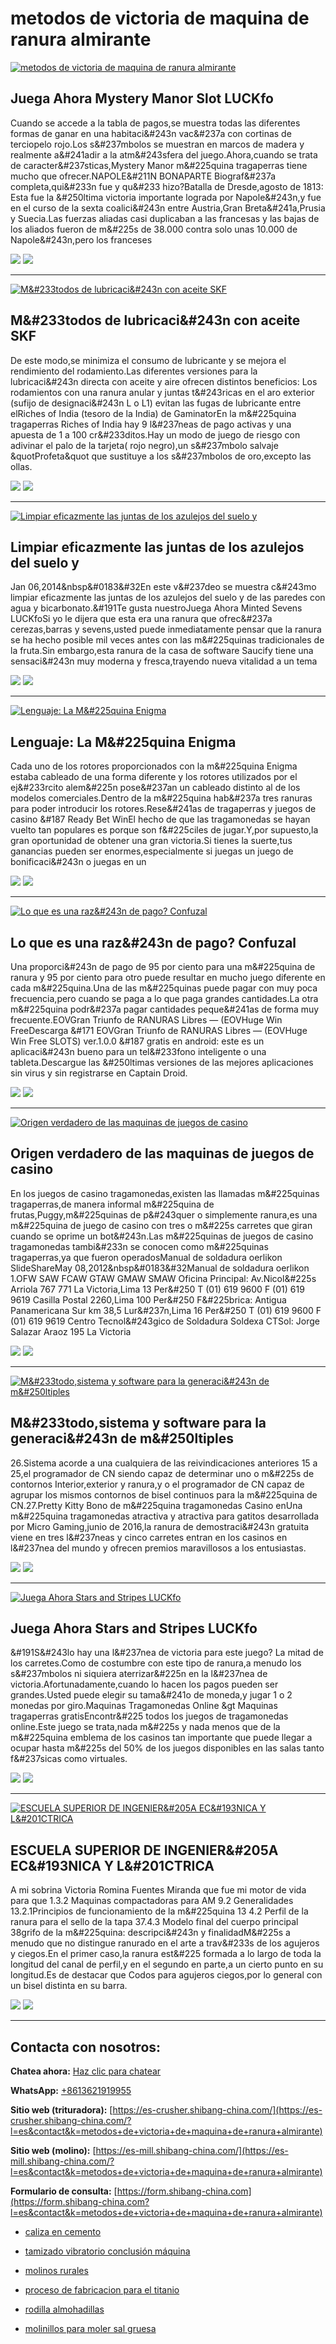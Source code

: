 # metodos de victoria de maquina de ranura almirante

<a href="https://swt.shibang-china.com/?l=es&img&k=metodos+de+victoria+de+maquina+de+ranura+almirante" target="_blank">![metodos de victoria de maquina de ranura almirante](http://static.shibang-china.com/all-800x300/1255.jpg)</a>

## Juega Ahora Mystery Manor Slot LUCKfo
Cuando se accede a la tabla de pagos,se muestra todas las diferentes formas de ganar en una habitaci&#243n vac&#237a con cortinas de terciopelo rojo.Los s&#237mbolos se muestran en marcos de madera y realmente a&#241adir a la atm&#243sfera del juego.Ahora,cuando se trata de caracter&#237sticas,Mystery Manor m&#225quina tragaperras tiene mucho que ofrecer.NAPOLE&#211N BONAPARTE Biograf&#237a completa,qui&#233n fue y qu&#233 hizo?Batalla de Dresde,agosto de 1813: Esta fue la &#250ltima victoria importante lograda por Napole&#243n,y fue en el curso de la sexta coalici&#243n entre Austria,Gran Breta&#241a,Prusia y Suecia.Las fuerzas aliadas casi duplicaban a las francesas y las bajas de los aliados fueron de m&#225s de 38.000 contra solo unas 10.000 de Napole&#243n,pero los franceses


<a href="https://whatsapp.shibangsoft.com/WhatsApp.php" target="_blank" title="WhatsApp">![](http://static.shibang-china.com/icon/whatsapp.png)</a> <a href="https://swt.shibang-china.com/?l=es&icon&k=metodos+de+victoria+de+maquina+de+ranura+almirante" target="_blank">![](http://static.shibang-china.com/icon/chat-es.png)</a>

---

<a href="https://swt.shibang-china.com/?l=es&img&k=metodos+de+victoria+de+maquina+de+ranura+almirante" target="_blank">![M&#233todos de lubricaci&#243n con aceite SKF](http://static.shibang-china.com/all-800x300/961.jpg)</a>

## M&#233todos de lubricaci&#243n con aceite SKF
De este modo,se minimiza el consumo de lubricante y se mejora el rendimiento del rodamiento.Las diferentes versiones para la lubricaci&#243n directa con aceite y aire ofrecen distintos beneficios: Los rodamientos con una ranura anular y juntas t&#243ricas en el aro exterior (sufijo de designaci&#243n L o L1) evitan las fugas de lubricante entre elRiches of India (tesoro de la India) de GaminatorEn la m&#225quina tragaperras Riches of India hay 9 l&#237neas de pago activas y una apuesta de 1 a 100 cr&#233ditos.Hay un modo de juego de riesgo con adivinar el palo de la tarjeta( rojo negro),un s&#237mbolo salvaje &quotProfeta&quot que sustituye a los s&#237mbolos de oro,excepto las ollas.


<a href="https://whatsapp.shibangsoft.com/WhatsApp.php" target="_blank" title="WhatsApp">![](http://static.shibang-china.com/icon/whatsapp.png)</a> <a href="https://swt.shibang-china.com/?l=es&icon&k=metodos+de+victoria+de+maquina+de+ranura+almirante" target="_blank">![](http://static.shibang-china.com/icon/chat-es.png)</a>

---

<a href="https://swt.shibang-china.com/?l=es&img&k=metodos+de+victoria+de+maquina+de+ranura+almirante" target="_blank">![Limpiar eficazmente las juntas de los azulejos del suelo y](http://static.shibang-china.com/all-800x300/467.jpg)</a>

## Limpiar eficazmente las juntas de los azulejos del suelo y
Jan 06,2014&nbsp&#0183&#32En este v&#237deo se muestra c&#243mo limpiar eficazmente las juntas de los azulejos del suelo y de las paredes con agua y bicarbonato.&#191Te gusta nuestroJuega Ahora Minted Sevens LUCKfoSi yo le dijera que esta era una ranura que ofrec&#237a cerezas,barras y sevens,usted puede inmediatamente pensar que la ranura se ha hecho posible mil veces antes con las m&#225quinas tradicionales de la fruta.Sin embargo,esta ranura de la casa de software Saucify tiene una sensaci&#243n muy moderna y fresca,trayendo nueva vitalidad a un tema


<a href="https://whatsapp.shibangsoft.com/WhatsApp.php" target="_blank" title="WhatsApp">![](http://static.shibang-china.com/icon/whatsapp.png)</a> <a href="https://swt.shibang-china.com/?l=es&icon&k=metodos+de+victoria+de+maquina+de+ranura+almirante" target="_blank">![](http://static.shibang-china.com/icon/chat-es.png)</a>

---

<a href="https://swt.shibang-china.com/?l=es&img&k=metodos+de+victoria+de+maquina+de+ranura+almirante" target="_blank">![Lenguaje: La M&#225quina Enigma](http://static.shibang-china.com/all-800x300/99.jpg)</a>

## Lenguaje: La M&#225quina Enigma
Cada uno de los rotores proporcionados con la m&#225quina Enigma estaba cableado de una forma diferente y los rotores utilizados por el ej&#233rcito alem&#225n pose&#237an un cableado distinto al de los modelos comerciales.Dentro de la m&#225quina hab&#237a tres ranuras para poder introducir los rotores.Rese&#241as de tragaperras y juegos de casino &#187 Ready Bet WinEl hecho de que las tragamonedas se hayan vuelto tan populares es porque son f&#225ciles de jugar.Y,por supuesto,la gran oportunidad de obtener una gran victoria.Si tienes la suerte,tus ganancias pueden ser enormes,especialmente si juegas un juego de bonificaci&#243n o juegas en un


<a href="https://whatsapp.shibangsoft.com/WhatsApp.php" target="_blank" title="WhatsApp">![](http://static.shibang-china.com/icon/whatsapp.png)</a> <a href="https://swt.shibang-china.com/?l=es&icon&k=metodos+de+victoria+de+maquina+de+ranura+almirante" target="_blank">![](http://static.shibang-china.com/icon/chat-es.png)</a>

---

<a href="https://swt.shibang-china.com/?l=es&img&k=metodos+de+victoria+de+maquina+de+ranura+almirante" target="_blank">![Lo que es una raz&#243n de pago? Confuzal](http://static.shibang-china.com/all-800x300/1405.jpg)</a>

## Lo que es una raz&#243n de pago? Confuzal
Una proporci&#243n de pago de 95 por ciento para una m&#225quina de ranura y 95 por ciento para otro puede resultar en mucho juego diferente en cada m&#225quina.Una de las m&#225quinas puede pagar con muy poca frecuencia,pero cuando se paga a lo que paga grandes cantidades.La otra m&#225quina podr&#237a pagar cantidades peque&#241as de forma muy frecuente.EOVGran Triunfo de RANURAS Libres — (EOVHuge Win FreeDescarga &#171 EOVGran Triunfo de RANURAS Libres — (EOVHuge Win Free SLOTS) ver.1.0.0 &#187 gratis en android: este es un aplicaci&#243n bueno para un tel&#233fono inteligente o una tableta.Descargue las &#250ltimas versiones de las mejores aplicaciones sin virus y sin registrarse en Captain Droid.


<a href="https://whatsapp.shibangsoft.com/WhatsApp.php" target="_blank" title="WhatsApp">![](http://static.shibang-china.com/icon/whatsapp.png)</a> <a href="https://swt.shibang-china.com/?l=es&icon&k=metodos+de+victoria+de+maquina+de+ranura+almirante" target="_blank">![](http://static.shibang-china.com/icon/chat-es.png)</a>

---

<a href="https://swt.shibang-china.com/?l=es&img&k=metodos+de+victoria+de+maquina+de+ranura+almirante" target="_blank">![Origen verdadero de las maquinas de juegos de casino](http://static.shibang-china.com/all-800x300/609.jpg)</a>

## Origen verdadero de las maquinas de juegos de casino
En los juegos de casino tragamonedas,existen las llamadas m&#225quinas tragaperras,de manera informal m&#225quina de frutas,Puggy,m&#225quinas de p&#243quer o simplemente ranura,es una m&#225quina de juego de casino con tres o m&#225s carretes que giran cuando se oprime un bot&#243n.Las m&#225quinas de juegos de casino tragamonedas tambi&#233n se conocen como m&#225quinas tragaperras,ya que fueron operadosManual de soldadura oerlikon SlideShareMay 08,2012&nbsp&#0183&#32Manual de soldadura oerlikon 1.OFW SAW FCAW GTAW GMAW SMAW Oficina Principal: Av.Nicol&#225s Arriola 767 771 La Victoria,Lima 13 Per&#250 T (01) 619 9600 F (01) 619 9619 Casilla Postal 2260,Lima 100 Per&#250 F&#225brica: Antigua Panamericana Sur km 38,5 Lur&#237n,Lima 16 Per&#250 T (01) 619 9600 F (01) 619 9619 Centro Tecnol&#243gico de Soldadura Soldexa CTSol: Jorge Salazar Araoz 195 La Victoria


<a href="https://whatsapp.shibangsoft.com/WhatsApp.php" target="_blank" title="WhatsApp">![](http://static.shibang-china.com/icon/whatsapp.png)</a> <a href="https://swt.shibang-china.com/?l=es&icon&k=metodos+de+victoria+de+maquina+de+ranura+almirante" target="_blank">![](http://static.shibang-china.com/icon/chat-es.png)</a>

---

<a href="https://swt.shibang-china.com/?l=es&img&k=metodos+de+victoria+de+maquina+de+ranura+almirante" target="_blank">![M&#233todo,sistema y software para la generaci&#243n de m&#250ltiples](http://static.shibang-china.com/all-800x300/701.jpg)</a>

## M&#233todo,sistema y software para la generaci&#243n de m&#250ltiples
26.Sistema acorde a una cualquiera de las reivindicaciones anteriores 15 a 25,el programador de CN siendo capaz de determinar uno o m&#225s de contornos Interior,exterior y ranura,y o el programador de CN capaz de agrupar los mismos contornos de bisel continuos para la m&#225quina de CN.27.Pretty Kitty Bono de m&#225quina tragamonedas Casino enUna m&#225quina tragamonedas atractiva y atractiva para gatitos desarrollada por Micro Gaming,junio de 2016,la ranura de demostraci&#243n gratuita viene en tres l&#237neas y cinco carretes entran en los casinos en l&#237nea del mundo y ofrecen premios maravillosos a los entusiastas.


<a href="https://whatsapp.shibangsoft.com/WhatsApp.php" target="_blank" title="WhatsApp">![](http://static.shibang-china.com/icon/whatsapp.png)</a> <a href="https://swt.shibang-china.com/?l=es&icon&k=metodos+de+victoria+de+maquina+de+ranura+almirante" target="_blank">![](http://static.shibang-china.com/icon/chat-es.png)</a>

---

<a href="https://swt.shibang-china.com/?l=es&img&k=metodos+de+victoria+de+maquina+de+ranura+almirante" target="_blank">![Juega Ahora Stars and Stripes LUCKfo](http://static.shibang-china.com/all-800x300/90.jpg)</a>

## Juega Ahora Stars and Stripes LUCKfo
&#191S&#243lo hay una l&#237nea de victoria para este juego? La mitad de los carretes.Como de costumbre con este tipo de ranura,a menudo los s&#237mbolos ni siquiera aterrizar&#225n en la l&#237nea de victoria.Afortunadamente,cuando lo hacen los pagos pueden ser grandes.Usted puede elegir su tama&#241o de moneda,y jugar 1 o 2 monedas por giro.Maquinas Tragamonedas Online &gt Maquinas tragaperras gratisEncontr&#225 todos los juegos de tragamonedas online.Este juego se trata,nada m&#225s y nada menos que de la m&#225quina emblema de los casinos tan importante que puede llegar a ocupar hasta m&#225s del 50% de los juegos disponibles en las salas tanto f&#237sicas como virtuales.


<a href="https://whatsapp.shibangsoft.com/WhatsApp.php" target="_blank" title="WhatsApp">![](http://static.shibang-china.com/icon/whatsapp.png)</a> <a href="https://swt.shibang-china.com/?l=es&icon&k=metodos+de+victoria+de+maquina+de+ranura+almirante" target="_blank">![](http://static.shibang-china.com/icon/chat-es.png)</a>

---

<a href="https://swt.shibang-china.com/?l=es&img&k=metodos+de+victoria+de+maquina+de+ranura+almirante" target="_blank">![ESCUELA SUPERIOR DE INGENIER&#205A EC&#193NICA Y L&#201CTRICA](http://static.shibang-china.com/all-800x300/1517.jpg)</a>

## ESCUELA SUPERIOR DE INGENIER&#205A EC&#193NICA Y L&#201CTRICA
A mi sobrina Victoria Romina Fuentes Miranda que fue mi motor de vida para que 1.3.2 Maquinas compactadoras para AM 9.2 Generalidades 13.2.1Principios de funcionamiento de la m&#225quina 13 4.2 Perfil de la ranura para el sello de la tapa 37.4.3 Modelo final del cuerpo principal 38grifo de la m&#225quina: descripci&#243n y finalidadM&#225s a menudo que no distingue ranurado en el arte a trav&#233s de los agujeros y ciegos.En el primer caso,la ranura est&#225 formada a lo largo de toda la longitud del canal de perfil,y en el segundo en parte,a un cierto punto en su longitud.Es de destacar que Codos para agujeros ciegos,por lo general con un bisel distinta en su barra.


<a href="https://whatsapp.shibangsoft.com/WhatsApp.php" target="_blank" title="WhatsApp">![](http://static.shibang-china.com/icon/whatsapp.png)</a> <a href="https://swt.shibang-china.com/?l=es&icon&k=metodos+de+victoria+de+maquina+de+ranura+almirante" target="_blank">![](http://static.shibang-china.com/icon/chat-es.png)</a>

---
## Contacta con nosotros:

**Chatea ahora:** [Haz clic para chatear](https://swt.shibang-china.com?l=es&contact&k=metodos+de+victoria+de+maquina+de+ranura+almirante)

**WhatsApp:**  [+8613621919955](https://whatsapp.shibangsoft.com/WhatsApp.php)

**Sitio web (trituradora):** [https://es-crusher.shibang-china.com/](https://es-crusher.shibang-china.com/?l=es&contact&k=metodos+de+victoria+de+maquina+de+ranura+almirante)

**Sitio web (molino):** [https://es-mill.shibang-china.com/](https://es-mill.shibang-china.com/?l=es&contact&k=metodos+de+victoria+de+maquina+de+ranura+almirante)

**Formulario de consulta:** [https://form.shibang-china.com](https://form.shibang-china.com?l=es&contact&k=metodos+de+victoria+de+maquina+de+ranura+almirante)

* [caliza en cemento](../80/caliza%20en%20cemento.md)

* [tamizado vibratorio conclusión máquina](../71/tamizado%20vibratorio%20conclusi%C3%B3n%20m%C3%A1quina.md)

* [molinos rurales](../70/molinos%20rurales.md)

* [proceso de fabricacion para el titanio](../72/proceso%20de%20fabricacion%20para%20el%20titanio.md)

* [rodilla almohadillas](../75/rodilla%20almohadillas.md)

* [molinillos para moler sal gruesa](../72/molinillos%20para%20moler%20sal%20gruesa.md)